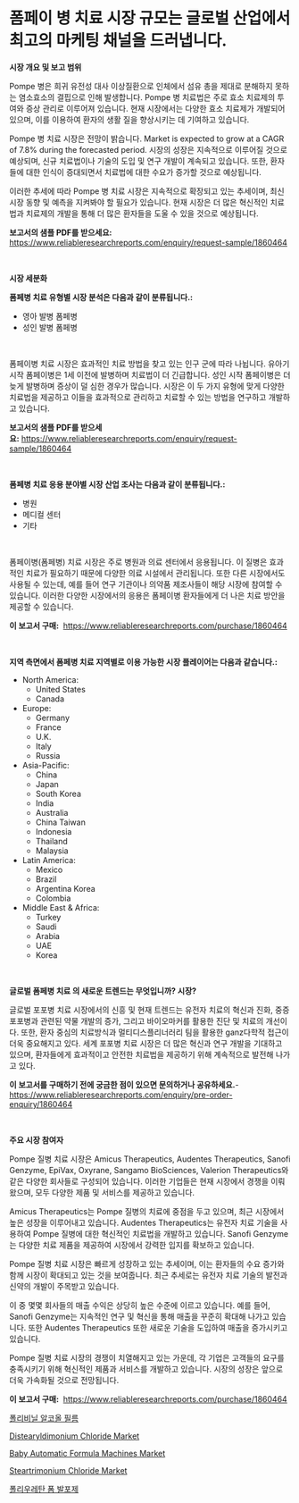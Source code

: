 <p><h1>폼페이 병 치료 시장 규모는 글로벌 산업에서 최고의 마케팅 채널을 드러냅니다.</h1></p><p><strong>시장 개요 및 보고 범위</strong></p>
<p><p>Pompe 병은 희귀 유전성 대사 이상질환으로 인체에서 섬유 총을 제대로 분해하지 못하는 염소효소의 결핍으로 인해 발생합니다. Pompe 병 치료법은 주로 효소 치료제의 투여와 증상 관리로 이루어져 있습니다. 현재 시장에서는 다양한 효소 치료제가 개발되어 있으며, 이를 이용하여 환자의 생활 질을 향상시키는 데 기여하고 있습니다.</p><p>Pompe 병 치료 시장은 전망이 밝습니다. Market is expected to grow at a CAGR of 7.8% during the forecasted period. 시장의 성장은 지속적으로 이루어질 것으로 예상되며, 신규 치료법이나 기술의 도입 및 연구 개발이 계속되고 있습니다. 또한, 환자들에 대한 인식이 증대되면서 치료법에 대한 수요가 증가할 것으로 예상됩니다.</p><p>이러한 추세에 따라 Pompe 병 치료 시장은 지속적으로 확장되고 있는 추세이며, 최신 시장 동향 및 예측을 지켜봐야 할 필요가 있습니다. 현재 시장은 더 많은 혁신적인 치료법과 치료제의 개발을 통해 더 많은 환자들을 도울 수 있을 것으로 예상됩니다.</p></p>
<p><strong>보고서의 샘플 PDF를 받으세요:</strong> <a href="https://www.reliableresearchreports.com/enquiry/request-sample/1860464">https://www.reliableresearchreports.com/enquiry/request-sample/1860464</a></p>
<p>&nbsp;</p>
<p><strong>시장 세분화</strong></p>
<p><strong>폼페병 치료 유형별 시장 분석은 다음과 같이 분류됩니다.:</strong></p>
<p><ul><li>영아 발병 폼페병</li><li>성인 발병 폼페병</li></ul></p>
<p>&nbsp;</p>
<p><p>폼페이병 치료 시장은 효과적인 치료 방법을 찾고 있는 인구 군에 따라 나뉩니다. 유아기 시작 폼페이병은 1세 이전에 발병하며 치료법이 더 긴급합니다. 성인 시작 폼페이병은 더 늦게 발병하며 증상이 덜 심한 경우가 많습니다. 시장은 이 두 가지 유형에 맞게 다양한 치료법을 제공하고 이들을 효과적으로 관리하고 치료할 수 있는 방법을 연구하고 개발하고 있습니다.</p></p>
<p><strong>보고서의 샘플 PDF를 받으세요:</strong>&nbsp;<a href="https://www.reliableresearchreports.com/enquiry/request-sample/1860464">https://www.reliableresearchreports.com/enquiry/request-sample/1860464</a></p>
<p>&nbsp;</p>
<p><strong> 폼페병 치료 응용 분야별 시장 산업 조사는 다음과 같이 분류됩니다.:</strong></p>
<p><ul><li>병원</li><li>메디컬 센터</li><li>기타</li></ul></p>
<p>&nbsp;</p>
<p><p>폼페이병(폼페병) 치료 시장은 주로 병원과 의료 센터에서 응용됩니다. 이 질병은 효과적인 치료가 필요하기 때문에 다양한 의료 시설에서 관리됩니다. 또한 다른 시장에서도 사용될 수 있는데, 예를 들어 연구 기관이나 의약품 제조사들이 해당 시장에 참여할 수 있습니다. 이러한 다양한 시장에서의 응용은 폼페이병 환자들에게 더 나은 치료 방안을 제공할 수 있습니다.</p></p>
<p><strong>이 보고서 구매:</strong>&nbsp; <a href="https://www.reliableresearchreports.com/purchase/1860464">https://www.reliableresearchreports.com/purchase/1860464</a></p>
<p>&nbsp;</p>
<p><strong>지역 측면에서 폼페병 치료 지역별로 이용 가능한 시장 플레이어는 다음과 같습니다.:</strong></p>
<p><ul>
    <li>
        North America:
        <ul>
            <li>United States</li>
            <li>Canada</li>
        </ul>
    </li>
    <li>
        Europe:
        <ul>
            <li>Germany</li>
            <li>France</li>
            <li>U.K.</li>
            <li>Italy</li>
            <li>Russia</li>
        </ul>
    </li>
    <li>
        Asia-Pacific:
        <ul>
            <li>China</li>
            <li>Japan</li>
            <li>South Korea</li>
            <li>India</li>
            <li>Australia</li>
            <li>China Taiwan</li>
            <li>Indonesia</li>
            <li>Thailand</li>
            <li>Malaysia</li>
        </ul>
    </li>
    <li>
        Latin America:
        <ul>
            <li>Mexico</li>
            <li>Brazil</li>
            <li>Argentina Korea</li>
            <li>Colombia</li>
        </ul>
    </li>
    <li>
        Middle East & Africa:
        <ul>
            <li>Turkey</li>
            <li>Saudi</li>
            <li>Arabia</li>
            <li>UAE</li>
            <li>Korea</li>
        </ul>
    </li>
    </ul></p>
<p>&nbsp;</p>
<p><strong>글로벌 폼페병 치료 의 새로운 트렌드는 무엇입니까? 시장?</strong></p>
<p><p>글로벌 포포병 치료 시장에서의 신흥 및 현재 트렌드는 유전자 치료의 혁신과 진화, 중증포포병과 관련된 약물 개발의 증가, 그리고 바이오마커를 활용한 진단 및 치료의 개선이다. 또한, 환자 중심의 치료방식과 멀티디스플리너러리 팀을 활용한 ganz다학적 접근이 더욱 중요해지고 있다. 세계 포포병 치료 시장은 더 많은 혁신과 연구 개발을 기대하고 있으며, 환자들에게 효과적이고 안전한 치료법을 제공하기 위해 계속적으로 발전해 나가고 있다.</p></p>
<p><strong>이 보고서를 구매하기 전에 궁금한 점이 있으면 문의하거나 공유하세요.</strong>- <a href="https://www.reliableresearchreports.com/enquiry/pre-order-enquiry/1860464">https://www.reliableresearchreports.com/enquiry/pre-order-enquiry/1860464</a></p>
<p>&nbsp;</p>
<p><strong>주요 시장 참여자</strong></p>
<p><p>Pompe 질병 치료 시장은 Amicus Therapeutics, Audentes Therapeutics, Sanofi Genzyme, EpiVax, Oxyrane, Sangamo BioSciences, Valerion Therapeutics와 같은 다양한 회사들로 구성되어 있습니다. 이러한 기업들은 현재 시장에서 경쟁을 이뤄 왔으며, 모두 다양한 제품 및 서비스를 제공하고 있습니다.</p><p>Amicus Therapeutics는 Pompe 질병의 치료에 중점을 두고 있으며, 최근 시장에서 높은 성장을 이루어내고 있습니다. Audentes Therapeutics는 유전자 치료 기술을 사용하여 Pompe 질병에 대한 혁신적인 치료법을 개발하고 있습니다. Sanofi Genzyme는 다양한 치료 제품을 제공하여 시장에서 강력한 입지를 확보하고 있습니다.</p><p>Pompe 질병 치료 시장은 빠르게 성장하고 있는 추세이며, 이는 환자들의 수요 증가와 함께 시장이 확대되고 있는 것을 보여줍니다. 최근 추세로는 유전자 치료 기술의 발전과 신약의 개발이 주목받고 있습니다.</p><p>이 중 몇몇 회사들의 매출 수익은 상당히 높은 수준에 이르고 있습니다. 예를 들어, Sanofi Genzyme는 지속적인 연구 및 혁신을 통해 매출을 꾸준히 확대해 나가고 있습니다. 또한 Audentes Therapeutics 또한 새로운 기술을 도입하여 매출을 증가시키고 있습니다.</p><p>Pompe 질병 치료 시장의 경쟁이 치열해지고 있는 가운데, 각 기업은 고객들의 요구를 충족시키기 위해 혁신적인 제품과 서비스를 개발하고 있습니다. 시장의 성장은 앞으로 더욱 가속화될 것으로 전망됩니다.</p></p>
<p><strong>이 보고서 구매:</strong>&nbsp;&nbsp;<a href="https://www.reliableresearchreports.com/purchase/1860464">https://www.reliableresearchreports.com/purchase/1860464</a></p>
<p><p><a href="https://github.com/vs2869dizt0/Market-Research-Report-List-1/blob/main/8820008192805.md">폴리비닐 알코올 필름</a></p><p><a href="https://github.com/RichRobinson5/Market-Research-Report-List-4/blob/main/distearyldimonium-chloride-market.md">Distearyldimonium Chloride Market</a></p><p><a href="https://issuu.com/reportprime-2/docs/baby-automatic-formula-machines-market-size-2030.p">Baby Automatic Formula Machines Market</a></p><p><a href="https://github.com/gdfhhhj/Market-Research-Report-List-3/blob/main/steartrimonium-chloride-market.md">Steartrimonium Chloride Market</a></p><p><a href="https://github.com/sougarounis/Market-Research-Report-List-2/blob/main/3990519192804.md">폴리우레탄 폼 발포제</a></p></p>
